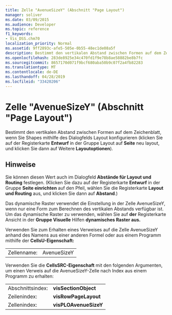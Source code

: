 ```yaml
---
title: Zelle "AvenueSizeY" (Abschnitt "Page Layout")
manager: soliver
ms.date: 03/09/2015
ms.audience: Developer
ms.topic: reference
f1_keywords:
- Vis_DSS.chm70
localization_priority: Normal
ms.assetid: 9ff2893c-afe5-505e-0b55-48ec1de08a5f
description: Bestimmt den vertikalen Abstand zwischen Formen auf dem Zeichenblatt, wenn Sie Shapes mithilfe des Dialogfelds Layout konfigurieren (klicken Sie auf der Registerkarte Entwurf in der Gruppe Layout auf Re-Layout Seite, und klicken Sie dann auf Weitere Layoutoptionen).
ms.openlocfilehash: 283de8925e34c470fd1f9e78b8ae58882be8b7fc
ms.sourcegitcommit: 8657170d071f9bcf680aba50b9c07f2a4fb82283
ms.translationtype: MT
ms.contentlocale: de-DE
ms.lasthandoff: 04/28/2019
ms.locfileid: "33420206"
---
```

# <a name="avenuesizey-cell-page-layout-section"></a>Zelle "AvenueSizeY" (Abschnitt "Page Layout")

Bestimmt den vertikalen Abstand zwischen Formen auf dem Zeichenblatt, wenn Sie Shapes  mithilfe des Dialogfelds Layout konfigurieren (klicken Sie auf der Registerkarte **Entwurf** in der Gruppe Layout auf **Seite** neu layout, und klicken Sie dann auf Weitere **Layoutoptionen**). 
  
## <a name="remarks"></a>Hinweise

Sie können diesen Wert auch im Dialogfeld **Abstände für Layout und Routing** festlegen. (Klicken Sie dazu auf der Registerkarte **Entwurf** in der Gruppe **Seite einrichten** auf den Pfeil, wählen Sie die Registerkarte **Layout und Routing** aus, und klicken Sie dann auf **Abstand**.)
  
Das dynamische Raster verwendet die Einstellung in der Zelle AvenueSizeY, wenn nur eine Form zum Berechnen des vertikalen Abstands verfügbar ist. Um das dynamische Raster zu verwenden, wählen Sie auf **der** Registerkarte Ansicht in der **Gruppe Visuelle** Hilfen **dynamisches Raster aus.**
  
Verwenden Sie zum Erhalten eines Verweises auf die Zelle AvenueSizeY anhand des Namens aus einer anderen Formel oder aus einem Programm mithilfe der **CellsU-Eigenschaft:** 
  
|||
|:-----|:-----|
| Zellenname:  <br/> | AvenueSizeY  <br/> |
   
Verwenden Sie die **CellsSRC-Eigenschaft** mit den folgenden Argumenten, um einen Verweis auf die AvenueSizeY-Zelle nach Index aus einem Programm zu erhalten: 
  
|||
|:-----|:-----|
| Abschnittsindex:  <br/> |**visSectionObject** <br/> |
| Zeilenindex:  <br/> |**visRowPageLayout** <br/> |
| Zellenindex:  <br/> |**visPLOAvenueSizeY** <br/> |
   

